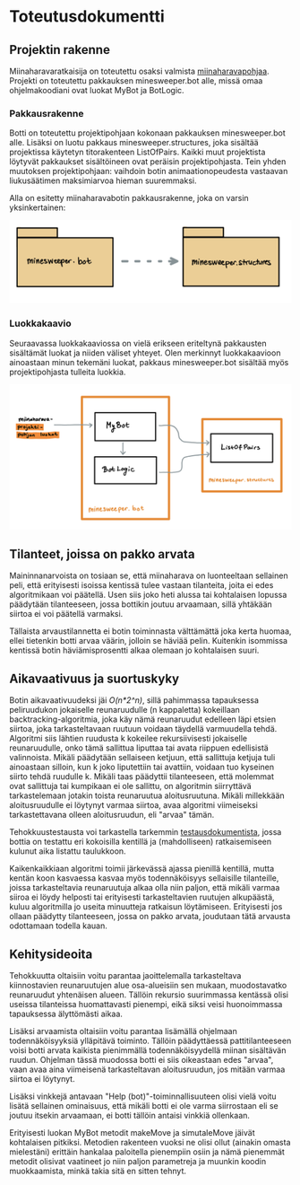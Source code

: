 # Toteutusdokumentti

## Projektin rakenne

Miinaharavaratkaisija on toteutettu osaksi valmista [miinaharavapohjaa](https://github.com/TiraLabra/minesweeper). Projekti on toteutettu pakkauksen minesweeper.bot alle, missä omaa ohjelmakoodiani ovat luokat MyBot ja BotLogic.

### Pakkausrakenne

Botti on toteutettu projektipohjaan kokonaan pakkauksen minesweeper.bot alle. Lisäksi on luotu pakkaus minesweeper.structures, joka sisältää projektissa käytetyn titorakenteen ListOfPairs. Kaikki muut projektista löytyvät pakkaukset sisältöineen ovat peräisin projektipohjasta. Tein yhden muutoksen projektipohjaan: vaihdoin botin animaationopeudesta vastaavan liukusäätimen maksimiarvoa hieman suuremmaksi.

Alla on esitetty miinaharavabotin pakkausrakenne, joka on varsin yksinkertainen:

<img src="https://github.com/hackinen/Miinaharavaratkaisija/blob/master/dokumentaatio/misc/pakkaukset.jpg" width="750">

### Luokkakaavio

Seuraavassa luokkakaaviossa on vielä erikseen eriteltynä pakkausten sisältämät luokat ja niiden väliset yhteyet. Olen merkinnyt luokkakaavioon ainoastaan minun tekemäni luokat, pakkaus minesweeper.bot sisältää myös projektipohjasta tulleita luokkia.

<img src="https://github.com/hackinen/Miinaharavaratkaisija/blob/master/dokumentaatio/misc/luokkakaavio.jpg" width="750">

## Tilanteet, joissa on pakko arvata

Maininnanarvoista on tosiaan se, että miinaharava on luonteeltaan sellainen peli, että erityisesti isoissa kentissä tulee vastaan tilanteita, joita ei edes algoritmikaan voi päätellä. Usen siis joko heti alussa tai kohtalaisen lopussa päädytään tilanteeseen, jossa bottikin joutuu arvaamaan, sillä yhtäkään siirtoa ei voi päätellä varmaksi.

Tällaista arvaustilannetta ei botin toiminnasta välttämättä joka kerta huomaa, ellei tietenkin botti arvaa väärin, jolloin se häviää pelin. Kuitenkin isommissa kentissä botin häviämisprosentti alkaa olemaan jo kohtalaisen suuri.

## Aikavaativuus ja suortuskyky

Botin aikavaativuudeksi jäi _O(n*2^n)_, sillä pahimmassa tapauksessa peliruudukon jokaiselle reunaruudulle (n kappaletta) kokeillaan backtracking-algoritmia, joka käy nämä reunaruudut edelleen läpi etsien siirtoa, joka tarkasteltavaan ruutuun voidaan täydellä varmuudella tehdä. Algoritmi siis lähtien ruudusta k kokeilee rekursiivisesti jokaiselle reunaruudulle, onko tämä sallittua liputtaa tai avata riippuen edellisistä valinnoista. Mikäli päädytään sellaiseen ketjuun, että sallittuja ketjuja tuli ainoastaan silloin, kun k joko liputettiin tai avattiin, voidaan tuo kyseinen siirto tehdä ruudulle k. Mikäli taas päädyttii tilanteeseen, että molemmat ovat sallittuja tai kumpikaan ei ole sallittu, on algoritmin siirryttävä tarkastelemaan jotakin toista reunaruutua aloitusruutuna. Mikäli millekkään aloitusruudulle ei löytynyt varmaa siirtoa, avaa algoritmi viimeiseksi tarkastettavana olleen aloitusruudun, eli "arvaa" tämän.

Tehokkuustestausta voi tarkastella tarkemmin [testausdokumentista](https://github.com/hackinen/Miinaharavaratkaisija/blob/master/dokumentaatio/testausdokumentti.md), jossa bottia on testattu eri kokoisilla kentillä ja (mahdolliseen) ratkaisemiseen kulunut aika listattu taulukkoon.

Kaikenkaikkiaan algoritmi toimii järkevässä ajassa pienillä kentillä, mutta kentän koon kasvaessa kasvaa myös todennäköisyys sellaisille tilanteille, joissa tarkasteltavia reunaruutuja alkaa olla niin paljon, että mikäli varmaa siiroa ei löydy helposti tai erityisesti tarkasteltavien ruutujen alkupäästä, kuluu algoritmilla jo useita minuutteja ratkaisun löytämiseen. Erityisesti jos ollaan päädytty tilanteeseen, jossa on pakko arvata, joudutaan tätä arvausta odottamaan todella kauan.

## Kehitysideoita

Tehokkuutta oltaisiin voitu parantaa jaoittelemalla tarkasteltava kiinnostavien reunaruutujen alue osa-alueisiin sen mukaan, muodostavatko reunaruudut yhtenäisen alueen. Tällöin rekursio suurimmassa kentässä olisi useissa tilanteissa huomattavasti pienempi, eikä siksi veisi huonoimmassa tapauksessa älyttömästi aikaa.

Lisäksi arvaamista oltaisiin voitu parantaa lisämällä ohjelmaan todennäköisyyksiä ylläpitävä toiminto. Tällöin päädyttäessä pattitilanteeseen voisi botti arvata kaikista pienimmällä todennäköisyydellä miinan sisältävän ruudun. Ohjelman tässä muodossa botti ei siis oikeastaan edes "arvaa", vaan avaa aina viimeisenä tarkasteltavan aloitusruudun, jos mitään varmaa siirtoa ei löytynyt.

Lisäksi vinkkejä antavaan "Help (bot)"-toiminnallisuuteen olisi vielä voitu lisätä sellainen ominaisuus, että mikäli botti ei ole varma siirrostaan eli se joutuu itsekin arvaamaan, ei botti tällöin antaisi vinkkiä ollenkaan.

Erityisesti luokan MyBot metodit makeMove ja simutaleMove jäivät kohtalaisen pitkiksi. Metodien rakenteen vuoksi ne olisi ollut (ainakin omasta mielestäni) erittäin hankalaa paloitella pienempiin osiin ja nämä pienemmät metodit olisivat vaatineet jo niin paljon parametreja ja muunkin koodin muokkaamista, minkä takia sitä en sitten tehnyt.
